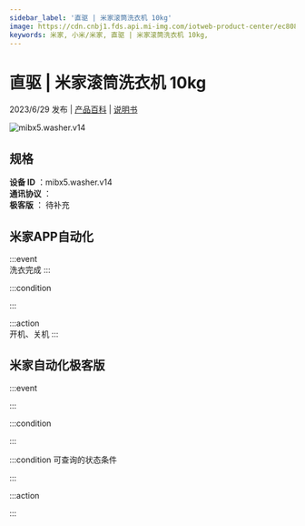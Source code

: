 ```yaml
---
sidebar_label: '直驱 | 米家滚筒洗衣机 10kg'
image: https://cdn.cnbj1.fds.api.mi-img.com/iotweb-product-center/ec808d415cc72014c2cdd13f96bbbf80_1681304241270.png?GalaxyAccessKeyId=AKVGLQWBOVIRQ3XLEW&Expires=9223372036854775807&Signature=At3EyEUiykAvxMoBLLbVly2VQlg=
keywords: 米家, 小米/米家, 直驱 | 米家滚筒洗衣机 10kg, 
---
```

# 直驱 | 米家滚筒洗衣机 10kg

2023/6/29 发布 | [产品百科](https://home.mi.com/webapp/content/baike/product/index.html?model=mibx5.washer.v14/) | [说明书](https://home.mi.com/views/introduction.html?model=mibx5.washer.v14&region=cn)

![mibx5.washer.v14](https://cdn.cnbj1.fds.api.mi-img.com/iotweb-product-center/ec808d415cc72014c2cdd13f96bbbf80_1681304241270.png?GalaxyAccessKeyId=AKVGLQWBOVIRQ3XLEW&Expires=9223372036854775807&Signature=At3EyEUiykAvxMoBLLbVly2VQlg=)

## 规格  
> 
**设备 ID** ：mibx5.washer.v14  
**通讯协议** ：  
**极客版**  ： 待补充 


## 米家APP自动化  

:::event  
洗衣完成
:::

:::condition  

:::

:::action   
开机、关机
:::

## 米家自动化极客版  

:::event  

:::

:::condition  

:::

:::condition 可查询的状态条件  

:::

:::action  

:::

        
